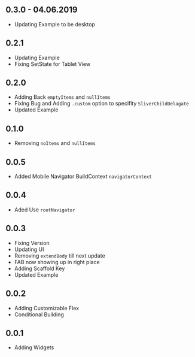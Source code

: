 ## 0.3.0 - 04.06.2019

* Updating Example to be desktop

## 0.2.1

* Updating Example
* Fixing SetState for Tablet View

## 0.2.0

* Adding Back `emptyItems` and `nullItems`
* Fixing Bug and Adding `.custom` option to specifity `SliverChildDelagate`
* Updated Example

## 0.1.0

* Removing `noItems` and `nullItems`

## 0.0.5

* Added Mobile Navigator BuildContext `navigatorContext`

## 0.0.4

* Aded Use `rootNavigator`

## 0.0.3

* Fixing Version
* Updating UI
* Removing `extendBody` till next update
* FAB now showing up in right place
* Adding Scaffold Key
* Updated Example

## 0.0.2

* Adding Customizable Flex
* Conditional Building

## 0.0.1

* Adding Widgets
